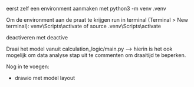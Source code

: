 eerst zelf een environment aanmaken met 
python3 -m venv .venv

Om de environment aan de praat te krijgen run in terminal (Terminal > New terminal):
venv\Scripts\activate of source .venv\Scripts\activate

deactiveren met deactive

Draai het model vanuit calculation_logic/main.py --> hierin is het ook mogelijk om data analyse stap uit te commenten om draaitijd te beperken.

Nog in te voegen:
- drawio met model layout